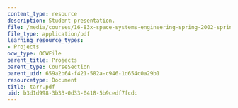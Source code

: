 ```yaml
---
content_type: resource
description: Student presentation.
file: /media/courses/16-83x-space-systems-engineering-spring-2002-spring-2003/b3d1d9983b330d3304185b9cedf7fcdc_tarr.pdf
file_type: application/pdf
learning_resource_types:
- Projects
ocw_type: OCWFile
parent_title: Projects
parent_type: CourseSection
parent_uid: 659a2b64-f421-582a-c946-1d654c0a29b1
resourcetype: Document
title: tarr.pdf
uid: b3d1d998-3b33-0d33-0418-5b9cedf7fcdc
---
```

